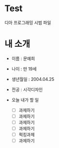 # Test
디아 프로그래밍 시범 파일

# 내 소개
- 이름 : 문예희
- 나이 : 만 19세
- 생년월일 : 2004.04.25
- 전공 : 시각디자인

- 오늘 내가 할 일
  - [ ] 과제하기
  - [ ] 과제하기
  - [ ] 과제하기
  - [ ] 과제하기
  - [ ] 퍽킹과제
  - [ ] 과제하기
